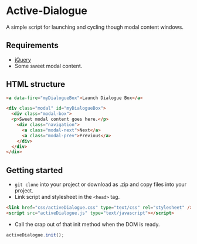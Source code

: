 # Active-Dialogue

A simple script for launching and cycling though modal content windows.

## Requirements

* [jQuery](http://jquery.com/)
* Some sweet modal content.

## HTML structure

```html
<a data-fire="myDialogueBox">Launch Dialogue Box</a>

<div class="modal" id="myDialogueBox">
  <div class="modal-box">
  <p>Sweet modal content goes here.</p>
    <div class="navigation">
      <a class="modal-next">Next</a>
      <a class="modal-prev">Previous</a>
    </div>
  </div>
</div>
```

## Getting started

* `git clone` into your project or download as .zip and copy files into your project.
* Link script and stylesheet in the ```<head>``` tag.

```html
<link href="css/activeDialogue.css" type="text/css" rel="stylesheet" />
<script src="activeDialogue.js" type="text/javascript"></script>
```

* Call the crap out of that init method when the DOM is ready.

```javascript
activeDialogue.init();
```
